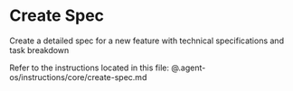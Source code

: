 # Create Spec

Create a detailed spec for a new feature with technical specifications and task breakdown

Refer to the instructions located in this file:
 @.agent-os/instructions/core/create-spec.md